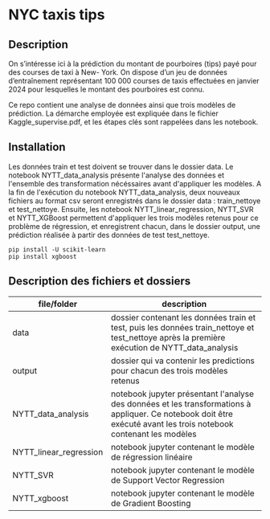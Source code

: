 # NYC taxis tips

## Description

On s’intéresse ici à la prédiction du montant de pourboires (tips) payé pour des courses de taxi à New-
York. On dispose d’un jeu de données d’entraînement représentant 100 000 courses de taxis effectuées en
janvier 2024 pour lesquelles le montant des pourboires est connu.

Ce repo contient une analyse de données ainsi que trois modèles de prédiction. La démarche employée est expliquée dans le fichier Kaggle_supervise.pdf, et les étapes clés sont rappelées dans les notebook.

## Installation

Les données train et test doivent se trouver dans le dossier data. Le notebook NYTT_data_analysis présente l'analyse des données et l'ensemble des transformation nécéssaires avant d'appliquer les modèles. A la fin de l'exécution du notebook NYTT_data_analysis, deux nouveaux fichiers au format csv seront enregistrés dans le dossier data : train_nettoye et test_nettoye. 
Ensuite, les notebook NYTT_linear_regression, NYTT_SVR et NYTT_XGBoost permettent d'appliquer les trois modèles retenus pour ce problème de régression, et enregistrent chacun, dans le dossier output, une prédiction réalisée à partir des données de test test_nettoye.

```{C}
pip install -U scikit-learn
pip install xgboost
```

## Description des fichiers et dossiers

| file/folder | description |
|-----------|-----------|
| data  | dossier contenant les données train et test, puis les données train_nettoye et test_nettoye après la première exécution de NYTT_data_analysis |
| output | dossier qui va contenir les predictions pour chacun des trois modèles retenus|
| NYTT_data_analysis | notebook jupyter présentant l'analyse des données et les transformations à appliquer. Ce notebook doit être exécuté avant les trois notebook contenant les modèles |
| NYTT_linear_regression | notebook jupyter contenant le modèle de régression linéaire |
| NYTT_SVR | notebook jupyter contenant le modèle de Support Vector Regression |
| NYTT_xgboost | notebook jupyter contenant le modèle de Gradient Boosting |


